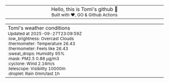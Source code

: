 
<div align="center">
<table>
<tbody>
<td align="center">
<img width="2000" height="0"><br>
Hello, this is Tomi's github 👋<br>
<sup>Built with ❤️, GO & Github Actions</sup><br>
<img width="2000" height="0">
</td>
</tbody>
</table>
</div>
<table>
<tbody>
<td align="left">
<img width="2000" height="0"><br>
Tomi's weather conditions<br>
<sup>Updated at 2025-09-27T23:09:59Z</sup><br>
<sup>:low_brightness: Overcast Clouds</sup><br>
<sup>:thermometer: Temperature 26.43 </sup><br>
<sup>:thermometer: Feels like 26.43</sup><br>
<sup>:sweat_drops: Humidity 95%</sup><br>
<sup>:mask: PM2.5 0.88 μg/m3</sup><br>
<sup>:cyclone: Wind 2.16m/s </sup><br>
<sup>:telescope: Visibility 10000m </sup><br>
<sup>:droplet: Rain 0mm/last 1h </sup><br>
<img width="2000" height="0">
</td>
<td align="left">
<img width="2000" height="0"><br>
<br>
<img width="2000" height="0">
</td>
</tbody>
</table>
</div>
    